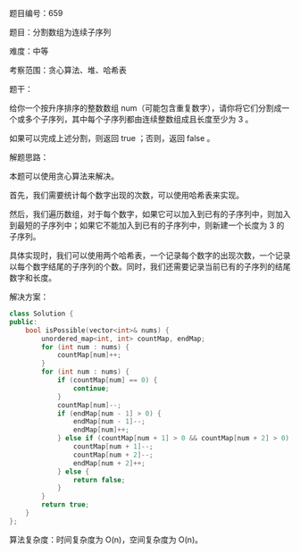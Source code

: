 题目编号：659

题目：分割数组为连续子序列

难度：中等

考察范围：贪心算法、堆、哈希表

题干：

给你一个按升序排序的整数数组 num（可能包含重复数字），请你将它们分割成一个或多个子序列，其中每个子序列都由连续整数组成且长度至少为 3 。

如果可以完成上述分割，则返回 true ；否则，返回 false 。

解题思路：

本题可以使用贪心算法来解决。

首先，我们需要统计每个数字出现的次数，可以使用哈希表来实现。

然后，我们遍历数组，对于每个数字，如果它可以加入到已有的子序列中，则加入到最短的子序列中；如果它不能加入到已有的子序列中，则新建一个长度为 3 的子序列。

具体实现时，我们可以使用两个哈希表，一个记录每个数字的出现次数，一个记录以每个数字结尾的子序列的个数。同时，我们还需要记录当前已有的子序列的结尾数字和长度。

解决方案：

```cpp
class Solution {
public:
    bool isPossible(vector<int>& nums) {
        unordered_map<int, int> countMap, endMap;
        for (int num : nums) {
            countMap[num]++;
        }
        for (int num : nums) {
            if (countMap[num] == 0) {
                continue;
            }
            countMap[num]--;
            if (endMap[num - 1] > 0) {
                endMap[num - 1]--;
                endMap[num]++;
            } else if (countMap[num + 1] > 0 && countMap[num + 2] > 0) {
                countMap[num + 1]--;
                countMap[num + 2]--;
                endMap[num + 2]++;
            } else {
                return false;
            }
        }
        return true;
    }
};
```

算法复杂度：时间复杂度为 O(n)，空间复杂度为 O(n)。